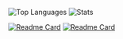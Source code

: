 ![Top Languages](https://github-readme-stats.vercel.app/api?username=Ju1-js&count_private=true&show_icons=true&theme=merko&border_radius=10&border_color=0A0F0B)
![Stats](https://github-readme-stats.vercel.app/api/top-langs?username=Ju1-js&count_private=true&show_icons=true&theme=merko&border_radius=10&border_color=0A0F0B)

[![Readme Card](https://github-readme-stats.vercel.app/api/pin/?username=Ju1-js&repo=EZBlocker-Reloaded&show_icons=true&theme=merko&border_radius=10&border_color=0A0F0B)](https://github.com/Ju1-js/EZBlocker-Reloaded)
[![Readme Card](https://github-readme-stats.vercel.app/api/pin/?username=Ju1-js&repo=Ju1-js.github.io&show_icons=true&theme=merko&border_radius=10&border_color=0A0F0B)](https://Ju1-js.github.io)
